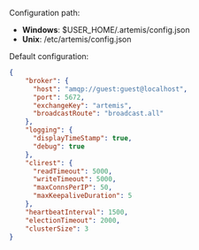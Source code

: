 Configuration path:
- **Windows**: $USER_HOME/.artemis/config.json
- **Unix**: /etc/artemis/config.json

Default configuration:
```json
{
	"broker": {
	  "host": "amqp://guest:guest@localhost",
	  "port": 5672,
	  "exchangeKey": "artemis",
	  "broadcastRoute": "broadcast.all"
	},
	"logging": {
	  "displayTimeStamp": true,
	  "debug": true
	},
	"clirest": {
	  "readTimeout": 5000,
	  "writeTimeout": 5000,
	  "maxConnsPerIP": 50,
	  "maxKeepaliveDuration": 5
	},
	"heartbeatInterval": 1500,
	"electionTimeout": 2000,
	"clusterSize": 3
}
```
